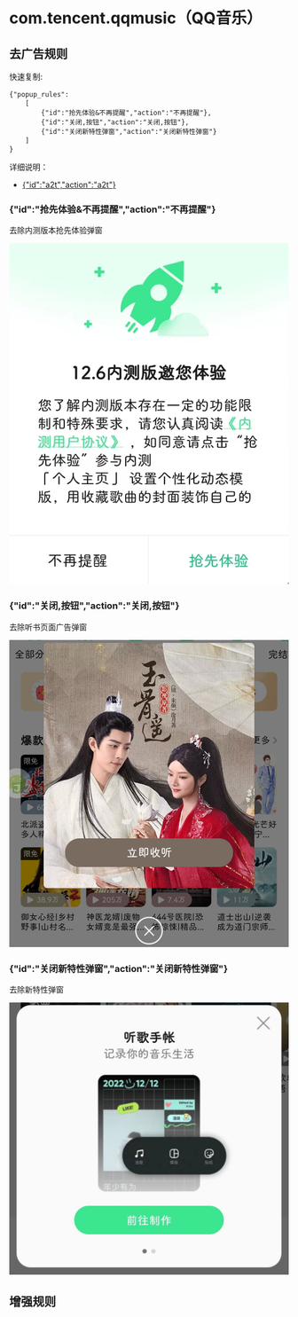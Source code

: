 # com.tencent.qqmusic（QQ音乐）

## 去广告规则

快速复制:
```
{"popup_rules":
    [
        {"id":"抢先体验&不再提醒","action":"不再提醒"},
        {"id":"关闭,按钮","action":"关闭,按钮"},
        {"id":"关闭新特性弹窗","action":"关闭新特性弹窗"}
    ]
}
```
详细说明：
- [{"id":"a2t","action":"a2t"}](#ida2tactiona2t)

### {"id":"抢先体验&不再提醒","action":"不再提醒"}
去除内测版本抢先体验弹窗

![](./assets/qiangxiantiyan_close.jpg)

### {"id":"关闭,按钮","action":"关闭,按钮"}
去除听书页面广告弹窗

![](./assets/tingshu_close.jpg)

### {"id":"关闭新特性弹窗","action":"关闭新特性弹窗"}
去除新特性弹窗

![](./assets/xintexing_close.jpg)

## 增强规则
